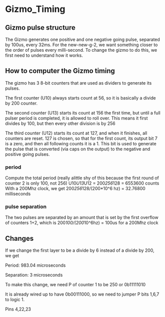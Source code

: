 # Gizmo_Timing
## Gizmo pulse structure

The Gizmo generates one positive and one negative going pulse, separated by 100us, every 32ms.
For the new-new-g-2, we want something closer to the order of pulses every milli-second.
To change the gizmo to do this, we first need to understand how it works.

## How to computer the Gizmo timing

The gizmo has 3 8-bit counters that are used as dividers to generate its pulses.

The first counter (U10) always starts count at 56, so it is basically a divide by 200 counter.

The second counter (U13) starts its count at 156 the first time, but until a full pulser period is completed, it is allowed to roll over.
This means it first divides by 100, but then every other division is by 256

The third counter (U12) starts its count at 127, and when it finishes, all counters are reset.
127 is chosen, so that for the first count, its output bit 7 is a zero, and then all following counts it is a 1.
This bit is used to generate the pulse that is converted (via caps on the output) to the negative and positive going pulses.

### period
Compute the total period (really alittle shy of this because the first round of counter 2 is only 100, not 256)
U10*U13*U12 = 200*256*128 = 6553600 counts
With a 200Mhz clock, we get
200*256*128/(200*10^6 hz) = 32.76800 milliseconds

### pulse separation
The two pulses are separated by an amount that is set by the first overflow of counters 1+2, which is 200*100/(200*10^6hz) = 100us for a 200Mhz clock


## Changes
If we change the first layer to be a divide by 6 instead of a divide by 200, we get

Period: 983.04 microseconds

Separation: 3 microseconds

To make this change, we need P of counter 1 to be 250 or 0b11111010

It is already wired up to have 0b00111000, so we need to jumper P bits 1,6,7 to logic 1.

Pins 4,22,23

